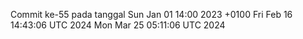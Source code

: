 Commit ke-55 pada tanggal Sun Jan 01 14:00 2023 +0100
Fri Feb 16 14:43:06 UTC 2024
Mon Mar 25 05:11:06 UTC 2024
